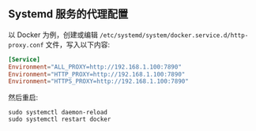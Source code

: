 ## Systemd 服务的代理配置

以 Docker 为例，创建或编辑 `/etc/systemd/system/docker.service.d/http-proxy.conf` 文件，写入以下内容:  

```conf
[Service]
Environment="ALL_PROXY=http://192.168.1.100:7890"
Environment="HTTP_PROXY=http://192.168.1.100:7890"
Environment="HTTPS_PROXY=http://192.168.1.100:7890"
```

然后重启:  

```
sudo systemctl daemon-reload
sudo systemctl restart docker
```